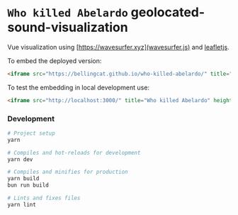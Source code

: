 # `Who killed Abelardo` geolocated-sound-visualization

Vue visualization using [https://wavesurfer.xyz](wavesurfer.js) and [leafletjs](https://leafletjs.com/).

To embed the deployed version:
```html
<iframe src="https://bellingcat.github.io/who-killed-abelardo/" title="Who killed Abelardo" height="500" width="100%" allow="fullscreen;"></iframe>
```


To test the embedding in local development use:
```html
<iframe src="http://localhost:3000/" title="Who killed Abelardo" height="500" width="100%" allow="fullscreen; clipboard-write; "></iframe>
```

### Development

```bash
# Project setup
yarn

# Compiles and hot-reloads for development
yarn dev

# Compiles and minifies for production
yarn build
bun run build

# Lints and fixes files
yarn lint
```